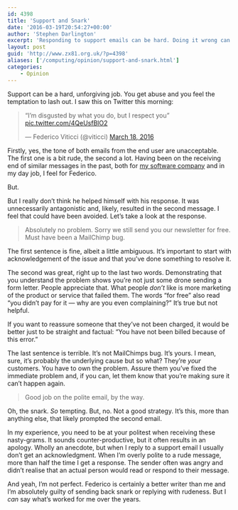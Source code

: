 ```yaml
---
id: 4398
title: 'Support and Snark'
date: '2016-03-19T20:54:27+00:00'
author: 'Stephen Darlington'
excerpt: 'Responding to support emails can be hard. Doing it wrong can make things worse.'
layout: post
guid: 'http://www.zx81.org.uk/?p=4398'
aliases: ['/computing/opinion/support-and-snark.html']
categories:
    - Opinion
---
```


Support can be a hard, unforgiving job. You get abuse and you feel the temptation to lash out. I saw this on Twitter this morning:

> “I’m disgusted by what you do, but I respect you” [pic.twitter.com/4QeUsfBlO2](https://t.co/4QeUsfBlO2)
> 
> — Federico Viticci (@viticci) [March 18, 2016](https://twitter.com/viticci/status/710875032113774592)

<script async="" charset="utf-8" src="//platform.twitter.com/widgets.js"></script>

Firstly, yes, the tone of both emails from the end user are unacceptable. The first one is a bit rude, the second a lot. Having been on the receiving end of similar messages in the past, both for [my software company](http://www.wandlesoftware.com/) and in my day job, I feel for Federico.

But.

But I really don’t think he helped himself with his response. It was unnecessarily antagonistic and, likely, resulted in the second message. I feel that could have been avoided. Let’s take a look at the response.

> Absolutely no problem. Sorry we still send you our newsletter for free. Must have been a MailChimp bug.

The first sentence is fine, albeit a little ambiguous. It’s important to start with acknowledgement of the issue and that you’ve done something to resolve it.

The second was great, right up to the last two words. Demonstrating that you understand the problem shows you’re not just some drone sending a form letter. People appreciate that. What people *don’t* like is more marketing of the product or service that failed them. The words “for free” also read “you didn’t pay for it — why are you even complaining?” It’s true but not helpful.

If you want to reassure someone that they’ve not been charged, it would be better just to be straight and factual: “You have not been billed because of this error.”

The last sentence is terrible. It’s not MailChimps bug. It’s yours. I mean, sure, it’s probably the underlying cause but so what? They’re *your* customers. You have to own the problem. Assure them you’ve fixed the immediate problem and, if you can, let them know that you’re making sure it can’t happen again.

> Good job on the polite email, by the way.

Oh, the snark. *So* tempting. But, no. Not a good strategy. It’s this, more than anything else, that likely prompted the second email.

In my experience, you need to be at your politest when receiving these nasty-grams. It sounds counter-productive, but it often results in an apology. Wholly an anecdote, but when I reply to a support email I usually don’t get an acknowledgment. When I’m overly polite to a rude message, more than half the time I get a response. The sender often was angry and didn’t realise that an actual person would read or respond to their message.

And yeah, I’m not perfect. Federico is certainly a better writer than me and I’m absolutely guilty of sending back snark or replying with rudeness. But I *can* say what’s worked for me over the years.
